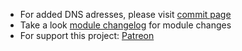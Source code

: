 - For added DNS adresses, please visit [commit page](https://github.com/symbuzzer/Turkish-Ad-Hosts/commits/main/hosts)  
- Take a look [module changelog](https://github.com/symbuzzer/Turkish-Ad-Hosts/blob/main/magisk/module_changelog.md) for module changes   
- For support this project: [Patreon](https://avalibeyaz.com/patreon)
